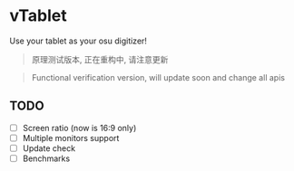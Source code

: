 # vTablet

Use your tablet as your osu digitizer! 

> 原理测试版本, 正在重构中, 请注意更新

> Functional verification version, will update soon and change all apis

## TODO

- [ ] Screen ratio (now is 16:9 only)
- [ ] Multiple monitors support
- [ ] Update check
- [ ] Benchmarks

